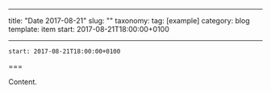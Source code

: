 
---
title: "Date 2017-08-21"
slug: ""
taxonomy:
tag: [example]
category: blog
template: item
start: 2017-08-21T18:00:00+0100

---

``start: 2017-08-21T18:00:00+0100``

===

Content.
